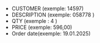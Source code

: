 * CUSTOMER (exemple: 14597)
* DESCRIPTION (exemple: 058778 )
* QTY (exemple : 4 )
* PRICE (exemple: 596,00)
* Order date(exemple: 19.01.2025)